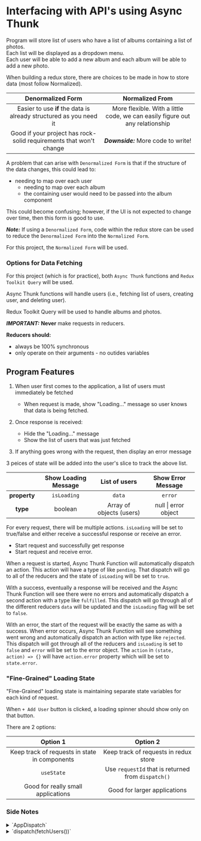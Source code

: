 # Interfacing with API's using Async Thunk

Program will store list of users who have a list of albums containing a list of photos. <br />
Each list will be displayed as a dropdown menu.<br />
Each user will be able to add a new album and each album will be able to add a new photo.

When building a redux store, there are choices to be made in how to store data (most follow Normalized).

|                       **Denormalized Form**                        |                             **Normalized From**                              |
| :----------------------------------------------------------------: | :--------------------------------------------------------------------------: |
| Easier to use **if** the data is already structured as you need it | More flexible. With a little code, we can easily figure out any relationship |
| Good if your project has rock-solid requirements that won't change |                     **_Downside:_** More code to write!                      |

A problem that can arise with `Denormalized Form` is that if the structure of the data changes, this
could lead to:

-   needing to map over each user
    -   needing to map over each album
    -   the containing user would need to be passed into the album component

This could become confusing; however, if the UI is not expected to change over time, then this form
is good to use.

**_Note:_** If using a `Denormalized Form`, code within the redux store can be used to reduce the `Denormalized Form`
into the `Normalized Form`.

For this project, the `Normalized Form` will be used.

### Options for Data Fetching

For this project (which is for practice), both `Async Thunk` functions and
`Redux Toolkit Query` will be used.

Async Thunk functions will handle users (i.e., fetching list of users, creating user,
and deleting user).

Redux Toolkit Query will be used to handle albums and photos.

**_IMPORTANT:_** **Never** make requests in reducers.

**Reducers should:**

-   always be 100% synchronous
-   only operate on their arguments - no outides variables

## Program Features

1.  When user first comes to the application, a list of users must immediately be fetched

    -   When request is made, show "Loading..." message so user knows that data is being fetched.

2.  Once response is received:

    -   Hide the "Loading..." message
    -   Show the list of users that was just fetched

3.  If anything goes wrong with the request, then display an error message

3 peices of state will be added into the user's slice to track the above list.

|              | Show Loading Message |      List of users       |  Show Error Message  |
| :----------: | :------------------: | :----------------------: | :------------------: |
| **property** |     `isLoading`      |          `data`          |       `error`        |
|   **type**   |       boolean        | Array of objects (users) | null \| error object |

For every request, there will be multiple actions. `isLoading` will be set to true/false
and either receive a successful response or receive an error.

-   Start request and successfully get response
-   Start request and receive error.

When a request is started, Async Thunk Function will automatically dispatch an action.
This action will have a type of like `pending`. That dispatch will go to all of the
reducers and the state of `isLoading` will be set to `true`.

With a success, eventually a response will be received and the Async Thunk Function will
see there were no errors and automatically dispatch a second action with a type like
`fulfilled`. This dispatch will go through all of the different reducers `data` will
be updated and the `isLoading` flag will be set to `false`.

With an error, the start of the request will be exactly the same as with a success.
When error occurs, Async Thunk Function will see something went wrong and automatically
dispatch an action with type like `rejected`. This dispatch will got through all of the
reducers and `isLoading` is set to `false` and `error` will be set to the error object.
The `action` in `(state, action) => {}` will have `action.error` property which will be
set to `state.error`.

### "Fine-Grained" Loading State

"Fine-Grained" loading state is maintaining separate state variables for each kind of
request.

When `+ Add User` button is clicked, a loading spinner should show only on that button.

There are 2 options:

|                   Option 1                    |                      Option 2                      |
| :-------------------------------------------: | :------------------------------------------------: |
| Keep track of requests in state in components |       Keep track of requests in redux store        |
|                  `useState`                   | Use `requestId` that is returned from `dispatch()` |
|      Good for really small applications       |            Good for larger applications            |

### Side Notes

<details>
<summary>`AppDispatch`</summary>
The default dispatch type will need to be changed to correctly dispatch thunks.<br />
First, export the dispatch type from the configuredStore:

```javascript
import { configureStore } from "@reduxjs/toolkit";
import { usersReducer } from "./slices";

export const store = configureStore({
    reducer: {
        users: usersReducer,
    },
});

// Inferred type: { users: UsersState }
export type AppDispatch = typeof store.dispatch;
```

```javascript
const dispatch = useDispatch<AppDispatch>();
```

Official docs from [Define Root State and Dispatch Types](https://redux-toolkit.js.org/tutorials/typescript#define-root-state-and-dispatch-types).

</details>

<details>
<summary>`dispatch(fetchUsers())`</summary>
`dispatch(fetchUsers())` will return a `promise`; however, the `promise`'s `.then()` gets called
_whether the request succeeds **or** fails_.
</details>
